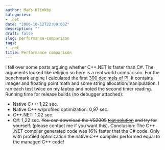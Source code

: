 ```yaml
---
author: Mads Klinkby
categories:
- .net
date: "2006-10-12T22:00:00Z"
description: ""
draft: false
slug: performance-comparison
tags:
- .net
title: Performance comparison
---
```



I fell over some posts arguing whether C++.NET is faster than C#. The arguments looked like religion so here is a real world comparison. For the benchmark engine I calculated the first [300 decimals of PI](http://www.personalmicrocosms.com/html/cspc_samples_pi.html). It contains integer and floating point math and some string allocation/manipulation. I ran each test twice on my laptop and noted the second timer reading. Running time for release builds (no debugger attached):   

*   Native C++: 1,22 sec.
*   Native C++ w/profiled optimization: 0,97 sec.
*   C++.NET: 1,02 sec.
*   C#: 1,22 sec.  <strike>You can download the VS2005</strike> [ <strike>test solution</strike>](http://quick.dropfiles.net/download.php?file=273658884bd640747834018400fcd9c8) <strike>and try for yourself.</strike> (please contact me if you want this). Conclusion: The C++ .NET compiler generated code was 16% faster that the C# code. Only with profiled optimization the native C++ compiler performed equal to the managed C++ code!

